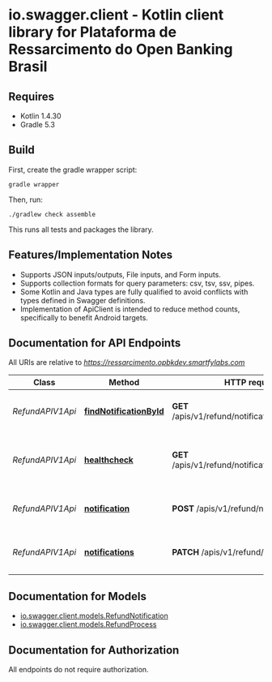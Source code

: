 # io.swagger.client - Kotlin client library for Plataforma de Ressarcimento do Open Banking Brasil

## Requires

* Kotlin 1.4.30
* Gradle 5.3

## Build

First, create the gradle wrapper script:

```
gradle wrapper
```

Then, run:

```
./gradlew check assemble
```

This runs all tests and packages the library.

## Features/Implementation Notes

* Supports JSON inputs/outputs, File inputs, and Form inputs.
* Supports collection formats for query parameters: csv, tsv, ssv, pipes.
* Some Kotlin and Java types are fully qualified to avoid conflicts with types defined in Swagger definitions.
* Implementation of ApiClient is intended to reduce method counts, specifically to benefit Android targets.

<a name="documentation-for-api-endpoints"></a>
## Documentation for API Endpoints

All URIs are relative to *https://ressarcimento.opbkdev.smartfylabs.com*

Class | Method | HTTP request | Description
------------ | ------------- | ------------- | -------------
*RefundAPIV1Api* | [**findNotificationById**](docs/RefundAPIV1Api.md#findnotificationbyid) | **GET** /apis/v1/refund/notifications/{processId} | Operação de consulta de processos de transações
*RefundAPIV1Api* | [**healthcheck**](docs/RefundAPIV1Api.md#healthcheck) | **GET** /apis/v1/refund/notifications/healthcheck | Operação de consulta de monitoramento de processos de transações
*RefundAPIV1Api* | [**notification**](docs/RefundAPIV1Api.md#notification) | **POST** /apis/v1/refund/notifications/ | Operação de registro unitário de transação 
*RefundAPIV1Api* | [**notifications**](docs/RefundAPIV1Api.md#notifications) | **PATCH** /apis/v1/refund/notifications/ | Operação de registro em massa de uma transação

<a name="documentation-for-models"></a>
## Documentation for Models

 - [io.swagger.client.models.RefundNotification](docs/RefundNotification.md)
 - [io.swagger.client.models.RefundProcess](docs/RefundProcess.md)

<a name="documentation-for-authorization"></a>
## Documentation for Authorization

All endpoints do not require authorization.
